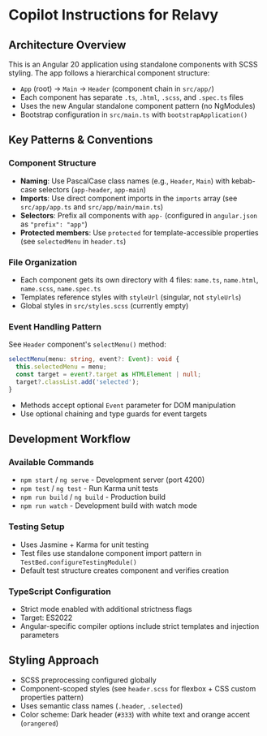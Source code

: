 # Copilot Instructions for Relavy

## Architecture Overview

This is an Angular 20 application using standalone components with SCSS styling. The app follows a hierarchical component structure:

- `App` (root) → `Main` → `Header` (component chain in `src/app/`)
- Each component has separate `.ts`, `.html`, `.scss`, and `.spec.ts` files
- Uses the new Angular standalone component pattern (no NgModules)
- Bootstrap configuration in `src/main.ts` with `bootstrapApplication()`

## Key Patterns & Conventions

### Component Structure
- **Naming**: Use PascalCase class names (e.g., `Header`, `Main`) with kebab-case selectors (`app-header`, `app-main`)
- **Imports**: Use direct component imports in the `imports` array (see `src/app/app.ts` and `src/app/main/main.ts`)
- **Selectors**: Prefix all components with `app-` (configured in `angular.json` as `"prefix": "app"`)
- **Protected members**: Use `protected` for template-accessible properties (see `selectedMenu` in `header.ts`)

### File Organization
- Each component gets its own directory with 4 files: `name.ts`, `name.html`, `name.scss`, `name.spec.ts`
- Templates reference styles with `styleUrl` (singular, not `styleUrls`)
- Global styles in `src/styles.scss` (currently empty)

### Event Handling Pattern
See `Header` component's `selectMenu()` method:
```typescript
selectMenu(menu: string, event?: Event): void {
  this.selectedMenu = menu;
  const target = event?.target as HTMLElement | null;
  target?.classList.add('selected');
}
```
- Methods accept optional `Event` parameter for DOM manipulation
- Use optional chaining and type guards for event targets

## Development Workflow

### Available Commands
- `npm start` / `ng serve` - Development server (port 4200)
- `npm test` / `ng test` - Run Karma unit tests
- `npm run build` / `ng build` - Production build
- `npm run watch` - Development build with watch mode

### Testing Setup
- Uses Jasmine + Karma for unit testing
- Test files use standalone component import pattern in `TestBed.configureTestingModule()`
- Default test structure creates component and verifies creation

### TypeScript Configuration
- Strict mode enabled with additional strictness flags
- Target: ES2022
- Angular-specific compiler options include strict templates and injection parameters

## Styling Approach
- SCSS preprocessing configured globally
- Component-scoped styles (see `header.scss` for flexbox + CSS custom properties pattern)
- Uses semantic class names (`.header`, `.selected`)
- Color scheme: Dark header (`#333`) with white text and orange accent (`orangered`)